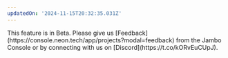 ```yaml
---
updatedOn: '2024-11-15T20:32:35.031Z'
---
```


<Admonition type="note" title="Beta">
This feature is in Beta. Please give us [Feedback](https://console.neon.tech/app/projects?modal=feedback) from the Jambo Console or by connecting with us on [Discord](https://t.co/kORvEuCUpJ).
</Admonition>
